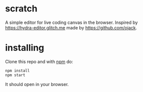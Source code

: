 # scratch

A simple editor for live coding canvas in the browser. 
Inspired by https://hydra-editor.glitch.me made by https://github.com/ojack.

# installing

Clone this repo and with [npm](https://npmjs.com/) do:

```
npm install
npm start
```

It should open in your browser.
